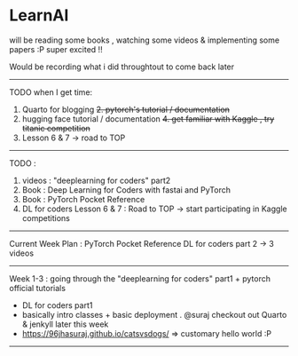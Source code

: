 # LearnAI
will be reading some books , watching some videos &amp; implementing some papers :P super excited !!

Would be recording what i did throughtout to come back later
***
TODO when I get time:
1. Quarto for blogging
~~2. pytorch's tutorial / documentation~~
3. hugging face tutorial / documentation
~~4. get familiar with Kaggle , try titanic competition~~
5. Lesson 6 & 7 -> road to TOP
***
TODO : 
1. videos : "deeplearning for coders" part2
2. Book : Deep Learning for Coders with fastai and PyTorch
3. Book : PyTorch Pocket Reference
4. DL for coders Lesson 6 & 7 : Road to TOP -> start participating in Kaggle competitions
***
Current Week Plan :
PyTorch Pocket Reference
DL for coders part 2 -> 3 videos
***
Week 1-3 : going through the "deeplearning for coders" part1 + pytorch official tutorials
* DL for coders part1
* basically intro classes + basic deployment . @suraj checkout out Quarto & jenkyll later this week
* https://96jhasuraj.github.io/catsvsdogs/  => customary hello world :P
***

